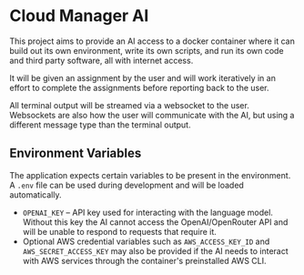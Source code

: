 # Cloud Manager AI

This project aims to provide an AI access to a docker container where it can build out its own environment, write its own scripts, and run its own code and third party software, all with internet access.

It will be given an assignment by the user and will work iteratively in an effort to complete the assignments before reporting back to the user.

All terminal output will be streamed via a websocket to the user. Websockets are also how the user will communicate with the AI, but using a different message type than the terminal output.

## Environment Variables

The application expects certain variables to be present in the environment. A
`.env` file can be used during development and will be loaded automatically.

- `OPENAI_KEY` – API key used for interacting with the language model. Without
  this key the AI cannot access the OpenAI/OpenRouter API and will be unable to
  respond to requests that require it.
- Optional AWS credential variables such as `AWS_ACCESS_KEY_ID` and
  `AWS_SECRET_ACCESS_KEY` may also be provided if the AI needs to interact with
  AWS services through the container's preinstalled AWS CLI.
